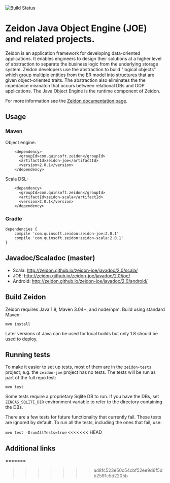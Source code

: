 ![Build Status](https://github.com/zeidon/zeidon-joe/actions/workflows/ci.yml/badge.svg)

# Zeidon Java Object Engine (JOE) and related projects.

Zeidon is an application framework for developing data-oriented applications.  It enables engineers to design their solutions at a higher level of abstraction to separate the business logic from the underlying storage system.  Zeidon developers use the abstraction to build "logical objects" which group multiple entities from the ER model into structures that are given object-oriented traits.  The abstraction also eliminates the the impedance mismatch that occurs between relational DBs and OOP applications.  The Java Object Engine is the runtime component of Zeidon.

For more information see the [Zeidon documentation page](http://zeidon.github.io/zeidon-joe).

## Usage

### Maven

Object engine:

```
    <dependency>
      <groupId>com.quinsoft.zeidon</groupId>
      <artifactId>zeidon-joe</artifactId>
      <version>2.0.1</version>
    </dependency>
```

Scala DSL:

```
    <dependency>
      <groupId>com.quinsoft.zeidon</groupId>
      <artifactId>zeidon-scala</artifactId>
      <version>2.0.1</version>
    </dependency>
```

### Gradle

```
dependencies {
    compile 'com.quinsoft.zeidon:zeidon-joe:2.0.1'
    compile 'com.quinsoft.zeidon:zeidon-scala:2.0.1'
}
```

## Javadoc/Scaladoc (master)

* Scala: http://zeidon.github.io/zeidon-joe/javadoc/2.0/scala/
* JOE: http://zeidon.github.io/zeidon-joe/javadoc/2.0/joe/
* Android: http://zeidon.github.io/zeidon-joe/javadoc/2.0/android/

## Build Zeidon

Zeidon requires Java 1.8, Maven 3.04+, and node/npm.  Build using standard Maven:

```
mvn install
```

Later versions of Java can be used for local builds but only 1.8 should be used to deploy.

## Running tests

To make it easier to set up tests, most of them are in the `zeidon-tests` project; e.g. the `zeidon-joe` project has no tests.  The tests will be run as part of the full repo test:

`mvn test`

Some tests require a proprietary Sqlite DB to run.  If you have the DBs, set `ZENCAS_SQLITE_DIR` environment variable to refer to the directory containing the DBs.

There are a few tests for future functionality that currently fail.  These tests are ignored by default.  To run all the tests, including the ones that fail, use:

`mvn test -DrunAllTests=true`
<<<<<<< HEAD

## Additional links
=======
>>>>>>> ad8fc523e50c54cbf52ee9d6f5db2591c5d2205b

